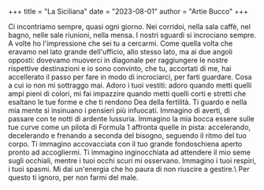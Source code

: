+++
title = "La Siciliana"
date = "2023-08-01"
author = "Artie Bucco"
+++

Ci incontriamo sempre, quasi ogni giorno. Nei corridoi, nella sala caffè, nel bagno, nelle sale riunioni, nella mensa. I nostri sguardi si incrociano sempre. A volte ho l'impressione che sei tu a cercarmi. Come quella volta che eravamo nel lato grande dell'ufficio, allo stesso lato, ma ai due angoli opposti: dovevamo muoverci in diagonale per raggiungere le nostre rispettive destinazioni e io sono convinto, che tu, accortati di me, hai accellerato il passo per fare in modo di incrociarci, per farti guardare. Cosa a cui io non mi sottraggo mai. Adoro i tuoi vestiti: adoro quando metti quelli ampi pieni di colori, mi fai impazzire quando metti quelli corti e stretti che esaltano le tue forme e che ti rendono Dea della fertilità. 
Ti guardo e nella mia mente si insinuano i pensieri più infuocati. Immagino di averti, di passare con te notti di ardente lussuria. Immagino la mia bocca essere sulle tue curve come un pilota di Formula 1 affronta quelle in pista: accelerando, decelerando e frenando a seconda del bisogno, seguendo il ritmo del tuo corpo. Ti immagino accovacciata con il tuo grande fondoschiena aperto pronto ad accogliermi. Ti immagino inginocchiata ad attendere il mio seme sugli occhiali, mentre i tuoi occhi scuri mi osservano. Immagino i tuoi respiri, i tuoi spasmi. Mi dai un'energia che ho paura di non riuscire a gestire.\ Per questo ti ignoro, per non farmi del male.